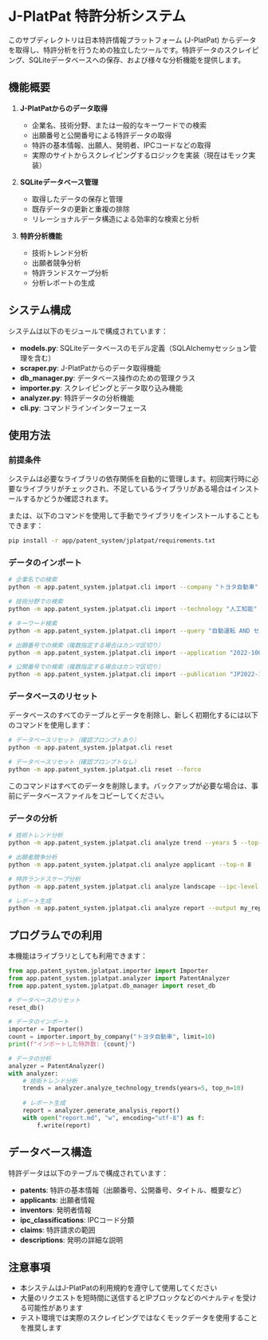 # J-PlatPat 特許分析システム

このサブディレクトリは日本特許情報プラットフォーム (J-PlatPat) からデータを取得し、特許分析を行うための独立したツールです。特許データのスクレイピング、SQLiteデータベースへの保存、および様々な分析機能を提供します。

## 機能概要

1. **J-PlatPatからのデータ取得**
   - 企業名、技術分野、または一般的なキーワードでの検索
   - 出願番号と公開番号による特許データの取得
   - 特許の基本情報、出願人、発明者、IPCコードなどの取得
   - 実際のサイトからスクレイピングするロジックを実装（現在はモック実装）

2. **SQLiteデータベース管理**
   - 取得したデータの保存と管理
   - 既存データの更新と重複の排除
   - リレーショナルデータ構造による効率的な検索と分析

3. **特許分析機能**
   - 技術トレンド分析
   - 出願者競争分析
   - 特許ランドスケープ分析
   - 分析レポートの生成

## システム構成

システムは以下のモジュールで構成されています：

- **models.py**: SQLiteデータベースのモデル定義（SQLAlchemyセッション管理を含む）
- **scraper.py**: J-PlatPatからのデータ取得機能
- **db_manager.py**: データベース操作のための管理クラス
- **importer.py**: スクレイピングとデータ取り込み機能
- **analyzer.py**: 特許データの分析機能
- **cli.py**: コマンドラインインターフェース

## 使用方法

### 前提条件

システムは必要なライブラリの依存関係を自動的に管理します。初回実行時に必要なライブラリがチェックされ、不足しているライブラリがある場合はインストールするかどうか確認されます。

または、以下のコマンドを使用して手動でライブラリをインストールすることもできます：

```bash
pip install -r app/patent_system/jplatpat/requirements.txt
```

### データのインポート

```bash
# 企業名での検索
python -m app.patent_system.jplatpat.cli import --company "トヨタ自動車" --limit 100

# 技術分野での検索
python -m app.patent_system.jplatpat.cli import --technology "人工知能" --limit 50 

# キーワード検索
python -m app.patent_system.jplatpat.cli import --query "自動運転 AND センサー" --limit 30

# 出願番号での検索（複数指定する場合はカンマ区切り）
python -m app.patent_system.jplatpat.cli import --application "2022-100000,2022-100001"

# 公開番号での検索（複数指定する場合はカンマ区切り）
python -m app.patent_system.jplatpat.cli import --publication "JP2022-100000A,JP2022-100001A"
```

### データベースのリセット

データベースのすべてのテーブルとデータを削除し、新しく初期化するには以下のコマンドを使用します：

```bash
# データベースリセット（確認プロンプトあり）
python -m app.patent_system.jplatpat.cli reset

# データベースリセット（確認プロンプトなし）
python -m app.patent_system.jplatpat.cli reset --force
```

このコマンドはすべてのデータを削除します。バックアップが必要な場合は、事前にデータベースファイルをコピーしてください。

### データの分析

```bash
# 技術トレンド分析
python -m app.patent_system.jplatpat.cli analyze trend --years 5 --top-n 10

# 出願者競争分析
python -m app.patent_system.jplatpat.cli analyze applicant --top-n 8

# 特許ランドスケープ分析
python -m app.patent_system.jplatpat.cli analyze landscape --ipc-level 2

# レポート生成
python -m app.patent_system.jplatpat.cli analyze report --output my_report.md
```

## プログラムでの利用

本機能はライブラリとしても利用できます：

```python
from app.patent_system.jplatpat.importer import Importer
from app.patent_system.jplatpat.analyzer import PatentAnalyzer
from app.patent_system.jplatpat.db_manager import reset_db

# データベースのリセット
reset_db()

# データのインポート
importer = Importer()
count = importer.import_by_company("トヨタ自動車", limit=10)
print(f"インポートした特許数: {count}")

# データの分析
analyzer = PatentAnalyzer()
with analyzer:
    # 技術トレンド分析
    trends = analyzer.analyze_technology_trends(years=5, top_n=10)
    
    # レポート生成
    report = analyzer.generate_analysis_report()
    with open("report.md", "w", encoding="utf-8") as f:
        f.write(report)
```

## データベース構造

特許データは以下のテーブルで構成されています：

- **patents**: 特許の基本情報（出願番号、公開番号、タイトル、概要など）
- **applicants**: 出願者情報
- **inventors**: 発明者情報
- **ipc_classifications**: IPCコード分類
- **claims**: 特許請求の範囲
- **descriptions**: 発明の詳細な説明

## 注意事項

- 本システムはJ-PlatPatの利用規約を遵守して使用してください
- 大量のリクエストを短時間に送信するとIPブロックなどのペナルティを受ける可能性があります
- テスト環境では実際のスクレイピングではなくモックデータを使用することを推奨します
